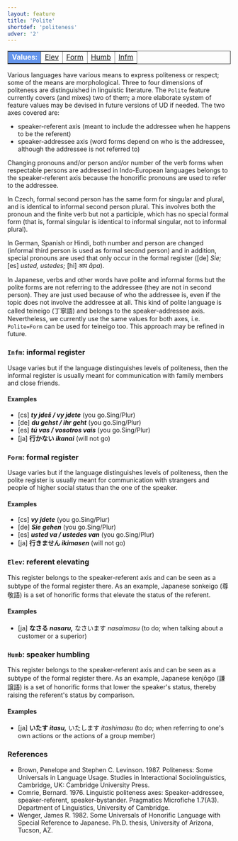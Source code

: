 ```yaml
---
layout: feature
title: 'Polite'
shortdef: 'politeness'
udver: '2'
---
```


<table class="typeindex" border="1">
<tr>
  <td style="background-color:cornflowerblue;color:white"><strong>Values:</strong> </td>
  <td><a href="#Elev">Elev</a></td>
  <td><a href="#Form">Form</a></td>
  <td><a href="#Humb">Humb</a></td>
  <td><a href="#Infm">Infm</a></td>
</tr>
</table>

Various languages have various means to express politeness or respect; some
of the means are morphological. Three to four dimensions of politeness are
distinguished in linguistic literature. The `Polite` feature currently covers
(and mixes) two of them; a more elaborate system of feature values may be
devised in future versions of UD if needed. The two axes covered are:

* speaker-referent axis (meant to include the addressee when he happens to be the referent)
* speaker-addressee axis (word forms depend on who is the addressee, although the addressee is not referred to)

Changing pronouns and/or person and/or number of the verb forms when respectable
persons are addressed in Indo-European languages belongs to the speaker-referent
axis because the honorific pronouns are used to refer to the addressee.

In Czech, formal second person has the same form for singular and plural, and
is identical to informal second person plural. This involves both the pronoun
and the finite verb but not a participle, which has no special formal form
(that is, formal singular is identical to informal singular, not to informal plural).

In German, Spanish or Hindi, both number and person are changed (informal third
person is used as formal second person) and in addition, special pronouns are used
that only occur in the formal register ([de] _Sie;_ [es] _usted, ustedes;_
[hi] आप _āpa_).

In Japanese, verbs and other words have polite and informal forms but the polite
forms are not referring to the addressee (they are not in second person). They
are just used because of who the addressee is, even if the topic does not
involve the addressee at all. This kind of polite language is called teineigo (丁寧語)
and belongs to the speaker-addressee axis. Nevertheless, we currently use the
same values for both axes, i.e. `Polite=Form` can be used for teineigo too.
This approach may be refined in future.

### <a name="Infm">`Infm`</a>: informal register

Usage varies but if the language distinguishes levels of politeness, then
the informal register is usually meant for communication with family
members and close friends.

#### Examples

* [cs] _<b>ty jdeš / vy jdete</b>_ (you go.Sing/Plur)
* [de] _<b>du gehst / ihr geht</b>_ (you go.Sing/Plur)
* [es] _<b>tú vas / vosotros vais</b>_ (you go.Sing/Plur)
* [ja] <b>行かない _ikanai_</b> (will not go)

### <a name="Form">`Form`</a>: formal register

Usage varies but if the language distinguishes levels of politeness, then
the polite register is usually meant for communication with strangers
and people of higher social status than the one of the speaker.

#### Examples

* [cs] _<b>vy jdete</b>_ (you go.Sing/Plur)
* [de] _<b>Sie gehen</b>_ (you go.Sing/Plur)
* [es] _<b>usted va / ustedes van</b>_ (you go.Sing/Plur)
* [ja] <b>行きません _ikimasen_</b> (will not go)

### <a name="Elev">`Elev`</a>: referent elevating

This register belongs to the speaker-referent axis and can be seen as a subtype
of the formal register there. As an example, Japanese sonkeigo (尊敬語) is a set
of honorific forms that elevate the status of the referent.

#### Examples

* [ja] <b>なさる _nasaru,_</b> なさいます _nasaimasu_ (to do; when talking about a customer or a superior)

### <a name="Humb">`Humb`</a>: speaker humbling

This register belongs to the speaker-referent axis and can be seen as a subtype
of the formal register there. As an example, Japanese kenjōgo (謙譲語) is a set
of honorific forms that lower the speaker's status, thereby raising the referent's
status by comparison.

#### Examples

* [ja] <b>いたす _itasu,_</b> いたします _itashimasu_ (to do; when referring to one's own actions or the actions of a group member)

### References

* Brown, Penelope and Stephen C. Levinson. 1987. Politeness: Some Universals in Language Usage. Studies in Interactional Sociolinguistics, Cambridge, UK: Cambridge University Press.
* Comrie, Bernard. 1976. Linguistic politeness axes: Speaker-addressee, speaker-referent, speaker-bystander. Pragmatics Microfiche 1.7(A3). Department of Linguistics, University of
Cambridge.
* Wenger, James R. 1982. Some Universals of Honorific Language with Special Reference to Japanese. Ph.D. thesis, University of Arizona, Tucson, AZ.
<!-- Interlanguage links updated Pá kvě 14 11:08:38 CEST 2021 -->
